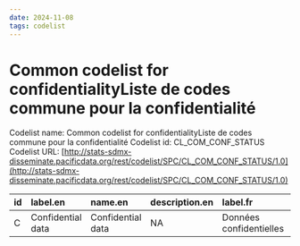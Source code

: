 ```yaml
---
date: 2024-11-08
tags: codelist
---
```


# Common codelist for confidentialityListe de codes commune pour la confidentialité

Codelist name: Common codelist for confidentialityListe de codes commune pour la confidentialité
Codelist id: CL_COM_CONF_STATUS
Codelist URL: [http://stats-sdmx-disseminate.pacificdata.org/rest/codelist/SPC/CL_COM_CONF_STATUS/1.0](http://stats-sdmx-disseminate.pacificdata.org/rest/codelist/SPC/CL_COM_CONF_STATUS/1.0)

|id |label.en          |name.en           |description.en |label.fr                |name.fr                 |description.fr |
|:--|:-----------------|:-----------------|:--------------|:-----------------------|:-----------------------|:--------------|
|C  |Confidential data |Confidential data |NA             |Données confidentielles |Données confidentielles |NA             |
